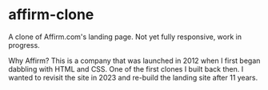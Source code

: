 # affirm-clone

A clone of Affirm.com's landing page. Not yet fully responsive, work in progress. 

Why Affirm? This is a company that was launched in 2012 when I first began dabbling with HTML and CSS. One of the first clones I built back then. 
I wanted to revisit the site in 2023 and re-build the landing site after 11 years. 
